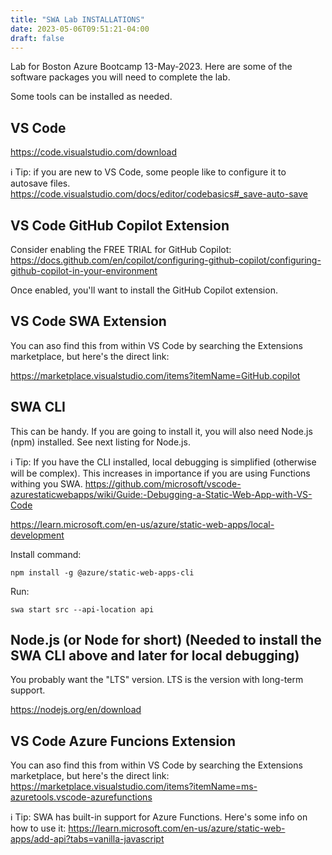 ```yaml
---
title: "SWA Lab INSTALLATIONS"
date: 2023-05-06T09:51:21-04:00
draft: false
---
```

Lab for Boston Azure Bootcamp 13-May-2023. Here are some of the software packages you will need to complete the lab.

Some tools can be installed as needed.

## VS Code

https://code.visualstudio.com/download

:information_source: Tip: if you are new to VS Code, some people like to configure it to autosave files. https://code.visualstudio.com/docs/editor/codebasics#_save-auto-save

## VS Code GitHub Copilot Extension

Consider enabling the FREE TRIAL for GitHub Copilot: https://docs.github.com/en/copilot/configuring-github-copilot/configuring-github-copilot-in-your-environment

Once enabled, you'll want to install the GitHub Copilot extension.

## VS Code SWA Extension

You can aso find this from within VS Code by searching the Extensions marketplace, but here's the direct link:

https://marketplace.visualstudio.com/items?itemName=GitHub.copilot

## SWA CLI

This can be handy. If you are going to install it, you will also need Node.js (npm) installed. See next listing for Node.js.

:information_source: Tip: If you have the CLI installed, local debugging is simplified (otherwise will be complex). This increases in importance if you are using Functions withing you SWA. https://github.com/microsoft/vscode-azurestaticwebapps/wiki/Guide:-Debugging-a-Static-Web-App-with-VS-Code

https://learn.microsoft.com/en-us/azure/static-web-apps/local-development

Install command:

```npm install -g @azure/static-web-apps-cli```

Run:

```swa start src --api-location api```

## Node.js (or Node for short) (Needed to install the SWA CLI above and later for local debugging)

You probably want the "LTS" version. LTS is the version with long-term support.

https://nodejs.org/en/download

## VS Code Azure Funcions Extension

You can aso find this from within VS Code by searching the Extensions marketplace, but here's the direct link:
https://marketplace.visualstudio.com/items?itemName=ms-azuretools.vscode-azurefunctions

:information_source: Tip: SWA has built-in support for Azure Functions. Here's some info on how to use it: https://learn.microsoft.com/en-us/azure/static-web-apps/add-api?tabs=vanilla-javascript

